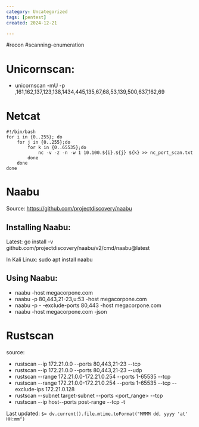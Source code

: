 ```yaml
---
category: Uncategorized
tags: [pentest]
created: 2024-12-21

---
```

#recon #scanning-enumeration
# Unicornscan: 
- unicornscan -mU -p ,161,162,137,123,138,1434,445,135,67,68,53,139,500,637,162,69

# Netcat
```
#!/bin/bash
for i in {0..255}; do
    for j in {0..255};do
        for k in {0..65535};do
            nc -v -z -n -w 1 10.100.${i}.${j} ${k} >> nc_port_scan.txt
        done
    done
done
```

# Naabu

Source: https://github.com/projectdiscovery/naabu

## Installing Naabu: 

Latest: 
go install -v github.com/projectdiscovery/naabu/v2/cmd/naabu@latest
 
 In Kali Linux: 
 sudo apt install naabu
 
 ## Using Naabu: 
 - naabu -host megacorpone.com
 - naabu -p 80,443,21-23,u:53 -host megacorpone.com
 - naabu -p - -exclude-ports 80,443 -host megacorpone.com
 - naabu -host megacorpone.com -json

# Rustscan
source: 
- rustscan --ip 172.21.0.0 --ports  80,443,21-23 --tcp
- rustscan --ip 172.21.0.0 --ports  80,443,21-23 --udp
- rustscan --range 172.21.0.0-172.21.0.254 --ports 1-65535 --tcp
- rustscan --range 172.21.0.0-172.21.0.254 --ports 1-65535 --tcp --exclude-ips 172.21.0.128
- rustscan --subnet target-subnet --ports <port_range> --tcp
- rustscan --ip host--ports post-range --tcp -t <number-of-threads>


Last updated: `$= dv.current().file.mtime.toFormat("MMMM dd, yyyy 'at' HH:mm")`
